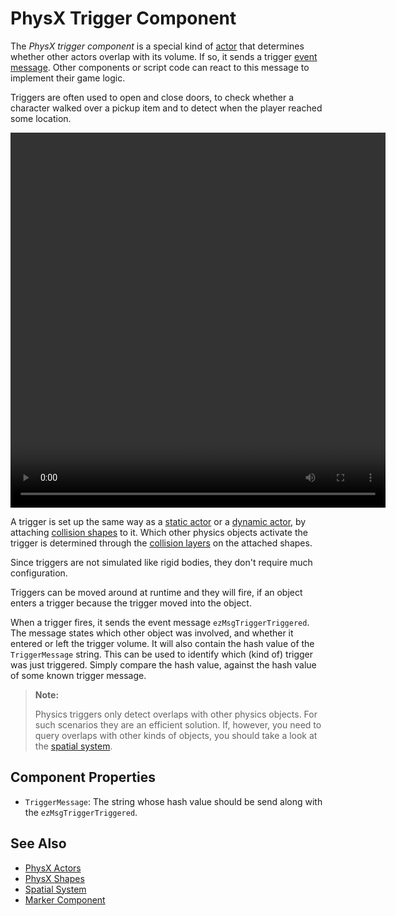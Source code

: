 # PhysX Trigger Component

The *PhysX trigger component* is a special kind of [actor](physx-actors.md) that determines whether other actors overlap with its volume. If so, it sends a trigger [event message](../../runtime/world/world-messaging.md). Other components or script code can react to this message to implement their game logic.

Triggers are often used to open and close doors, to check whether a character walked over a pickup item and to detect when the player reached some location.

<video src="media/trigger.webm" width="600" height="600" autoplay loop></video>

A trigger is set up the same way as a [static actor](physx-static-actor-component.md) or a [dynamic actor](physx-dynamic-actor-component.md), by attaching [collision shapes](../collision-shapes/physx-shapes.md) to it. Which other physics objects activate the trigger is determined through the [collision layers](../collision-shapes/collision-layers.md) on the attached shapes.

Since triggers are not simulated like rigid bodies, they don't require much configuration.

Triggers can be moved around at runtime and they will fire, if an object enters a trigger because the trigger moved into the object.

When a trigger fires, it sends the event message `ezMsgTriggerTriggered`. The message states which other object was involved, and whether it entered or left the trigger volume. It will also contain the hash value of the `TriggerMessage` string. This can be used to identify which (kind of) trigger was just triggered. Simply compare the hash value, against the hash value of some known trigger message.

> **Note:**
>
> Physics triggers only detect overlaps with other physics objects. For such scenarios they are an efficient solution. If, however, you need to query overlaps with other kinds of objects, you should take a look at the [spatial system](../../runtime/world/spatial-system.md).

## Component Properties

* `TriggerMessage`: The string whose hash value should be send along with the `ezMsgTriggerTriggered`.

## See Also


* [PhysX Actors](physx-actors.md)
* [PhysX Shapes](../collision-shapes/physx-shapes.md)
* [Spatial System](../../runtime/world/spatial-system.md)
* [Marker Component](../../gameplay/marker-component.md)
